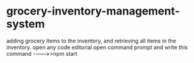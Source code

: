 # grocery-inventory-management-system
adding grocery items to the inventory, and  retrieving all items in the inventory.
open any code editorial open command prompt 
and write this command ---->>npm start
